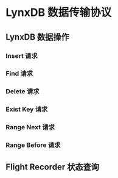 # LynxDB 数据传输协议

## LynxDB 数据操作

### Insert 请求

### Find 请求

### Delete 请求

### Exist Key 请求

### Range Next 请求

### Range Before 请求

## Flight Recorder 状态查询
